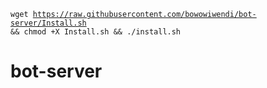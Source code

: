 <code>wget https://raw.githubusercontent.com/bowowiwendi/bot-server/Install.sh && chmod +X Install.sh && ./install.sh</code>


# bot-server

